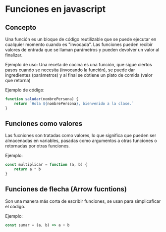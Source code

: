 # Funciones en javascript

## Concepto

Una función es un bloque de código reutilizable que se puede ejecutar en cualquier momento cuando es "invocada". Las funciones pueden recibir valores de entrada que se llaman parámetros y pueden devolver un valor al finalizar.

Ejemplo de uso:
Una receta de cocina es una función, que sigue ciertos pasos cuando se necesita (invocando la función), se puede dar ingredientes (parámetros) y al final se obtiene un plato de comida (valor que retorna)

Ejemplo de código:

```javascript
function saludar(nombrePersona) {
    return `Hola ${nombrePersona}, bienvenido a la clase.`
}
```

## Funciones como valores

Las fucniones son tratadas como valores, lo que significa que pueden ser almacenadas en variables, pasadas como argumentos a otras funciones o retornadas por otras funciones.

Ejemplo:

```javascript
const multiplicar = function (a, b) {
    return a * b
}
```

## Funciones de flecha (Arrow fucntions)

Son una manera más corta de escribir funciones, se usan para simplicaficar el código.

Ejemplo:

```javascript
const sumar = (a, b) => a + b
```
